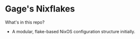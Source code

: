 # Gage's Nixflakes
What's in this repo?
- A modular, flake-based NixOS configuration structure initially.